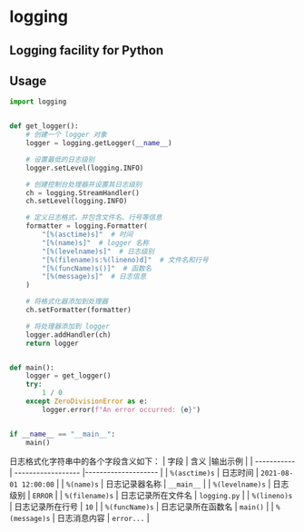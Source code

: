 # logging

## Logging facility for Python

## Usage

```python
import logging


def get_logger():
    # 创建一个 logger 对象
    logger = logging.getLogger(__name__)

    # 设置最低的日志级别
    logger.setLevel(logging.INFO)

    # 创建控制台处理器并设置其日志级别
    ch = logging.StreamHandler()
    ch.setLevel(logging.INFO)

    # 定义日志格式，并包含文件名、行号等信息
    formatter = logging.Formatter(
        "[%(asctime)s]"  # 时间
        "[%(name)s]"  # logger 名称
        "[%(levelname)s]"  # 日志级别
        "[%(filename)s:%(lineno)d]"  # 文件名和行号
        "[%(funcName)s()]"  # 函数名
        "[%(message)s]"  # 日志信息
    )

    # 将格式化器添加到处理器
    ch.setFormatter(formatter)

    # 将处理器添加到 logger
    logger.addHandler(ch)
    return logger


def main():
    logger = get_logger()
    try:
        1 / 0
    except ZeroDivisionError as e:
        logger.error(f"An error occurred: {e}")


if __name__ == "__main__":
    main()
```


日志格式化字符串中的各个字段含义如下：
| 字段        | 含义               |输出示例             |
| ----------- | ------------------ |-------------------- |
| `%(asctime)s`   | 日志时间           | `2021-08-01 12:00:00` |
| `%(name)s`      | 日志记录器名称     | `__main__`          |
| `%(levelname)s` | 日志级别           | `ERROR`             |
| `%(filename)s`  | 日志记录所在文件名 | `logging.py`        |
| `%(lineno)s`    | 日志记录所在行号   | `10`                |
| `%(funcName)s`  | 日志记录所在函数名 | `main()`            |
| `%(message)s`   | 日志消息内容       | `error...` |
